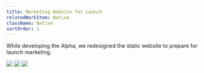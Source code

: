 ```yaml
---
title: Marketing Website for Launch
relatedWorkItem: Native
className: Native
sortOrder: 1
---
```


While developing the Alpha, we redesigned the static website to prepare for launch marketing.

![](/img/work/Native__Static--Home.png)
![](/img/work/Native__Static--How.png)
![](/img/work/Native__Static--About.png)
